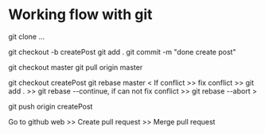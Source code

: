 # Working flow with git

git clone ... <master>

git checkout -b createPost
git add .
git commit -m "done create post" <createPost>

git checkout master
git pull origin master

git checkout createPost
git rebase master
< If conflict >> fix conflict >> git add . >> git rebase --continue, if can not fix conflict >> git rebase --abort >

git push origin createPost

Go to github web >> Create pull request >> Merge pull request
